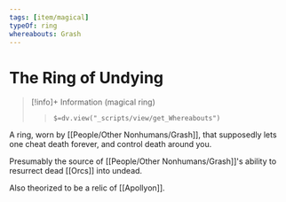 ```yaml
---
tags: [item/magical]
typeOf: ring
whereabouts: Grash
---
```

# The Ring of Undying
>[!info]+ Information
> (magical ring)
>> `$=dv.view("_scripts/view/get_Whereabouts")`

A ring, worn by [[People/Other Nonhumans/Grash]], that supposedly lets one cheat death forever, and control death around you. 

Presumably the source of [[People/Other Nonhumans/Grash]]'s ability to resurrect dead [[Orcs]] into undead. 

Also theorized to be a relic of [[Apollyon]]. 
